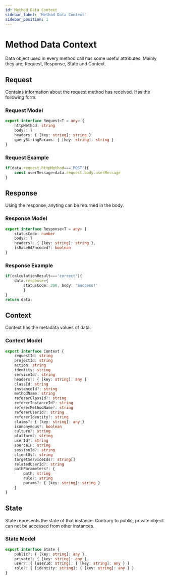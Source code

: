 ```yaml
---
id: Method Data Context
sidebar_label: 'Method Data Context'
sidebar_position: 1
---
```


# Method Data Context
Data object used in every method call has some useful attributes. Mainly they are; Request, Response, State and Context.

## Request
Contains information about the request method has received. Has the following form:

### Request Model
```typescript
export interface Request<T = any> {
    httpMethod: string
    body?: T
    headers: { [key: string]: string }
    queryStringParams: { [key: string]: string }
}
```
### Request Example
```typescript
if(data.request.httpMethod==='POST'){
    const userMessage=data.request.body.userMessage
}
```
## Response
Using the response, anyting can be returned in the body. 

### Response Model

```typescript
export interface Response<T = any> {
    statusCode: number
    body?: T
    headers?: { [key: string]: string },
    isBase64Encoded?: boolean
}
```
### Response Example

```typescript
if(calculationResult==='correct'){
    data.response={
        statusCode: 200, body: 'Success!'
        }
}
return data;
```
## Context
Context has the metadata values of data.

### Context Model
```typescript
export interface Context {
    requestId: string
    projectId: string
    action: string
    identity: string
    serviceId?: string
    headers?: { [key: string]: any }
    classId: string
    instanceId?: string
    methodName: string
    refererClassId?: string
    refererInstanceId?: string
    refererMethodName?: string
    refererUserId?: string
    refererIdentity?: string
    claims?: { [key: string]: any }
    isAnonymous?: boolean
    culture?: string
    platform?: string
    userId?: string
    sourceIP: string
    sessionId?: string
    clientOs?: string
    targetServiceIds?: string[]
    relatedUserId?: string
    pathParameters?: {
        path: string
        rule?: string
        params?: { [key: string]: string }
    }
}
```

## State
State represents the state of that instance. Contrary to public, private object can not be accessed from other instances. 

### State Model
```typescript
export interface State {
    public?: { [key: string]: any }
    private?: { [key: string]: any }
    user?: { [userId: string]: { [key: string]: any } }
    role?: { [identity: string]: { [key: string]: any } }
}
```
